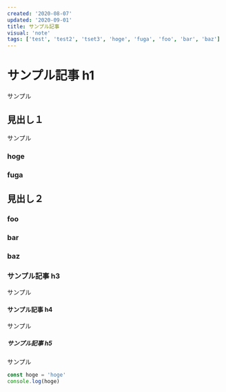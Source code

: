 ```yaml
---
created: '2020-08-07'
updated: '2020-09-01'
title: サンプル記事
visual: 'note'
tags: ['test', 'test2', 'tset3', 'hoge', 'fuga', 'foo', 'bar', 'baz']
---
```


# サンプル記事 h1

サンプル

## 見出し１

サンプル

### hoge

### fuga

## 見出し２

### foo

### bar

### baz

### サンプル記事 h3

サンプル

#### サンプル記事 h4

サンプル

##### サンプル記事 h5

サンプル

```ts
const hoge = 'hoge'
console.log(hoge)
```
